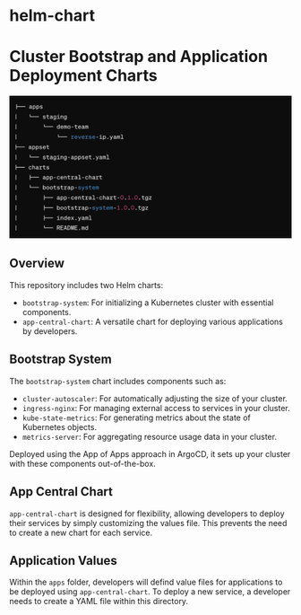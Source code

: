# helm-chart
# Cluster Bootstrap and Application Deployment Charts

![folder tree](./folder-tree.png)



## Overview
This repository includes two Helm charts:

- `bootstrap-system`: For initializing a Kubernetes cluster with essential components.
- `app-central-chart`: A versatile chart for deploying various applications by developers.

## Bootstrap System

The `bootstrap-system` chart includes components such as:
- `cluster-autoscaler`: For automatically adjusting the size of your cluster.
- `ingress-nginx`: For managing external access to services in your cluster.
- `kube-state-metrics`: For generating metrics about the state of Kubernetes objects.
- `metrics-server`: For aggregating resource usage data in your cluster.

Deployed using the App of Apps approach in ArgoCD, it sets up your cluster with these components out-of-the-box.

## App Central Chart

`app-central-chart` is designed for flexibility, allowing developers to deploy their services by simply customizing the values file. This prevents the need to create a new chart for each service.

## Application Values

Within the `apps` folder, developers will defind value files for applications to be deployed using `app-central-chart`. To deploy a new service, a developer needs to create a YAML file within this directory.

